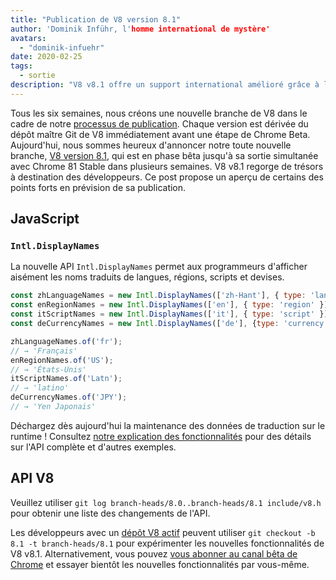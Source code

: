 ```yaml
---
title: "Publication de V8 version 8.1"
author: 'Dominik Inführ, l'homme international de mystère'
avatars:
  - "dominik-infuehr"
date: 2020-02-25
tags:
  - sortie
description: "V8 v8.1 offre un support international amélioré grâce à la nouvelle API Intl.DisplayNames."
---
```


Tous les six semaines, nous créons une nouvelle branche de V8 dans le cadre de notre [processus de publication](https://v8.dev/docs/release-process). Chaque version est dérivée du dépôt maître Git de V8 immédiatement avant une étape de Chrome Beta. Aujourd'hui, nous sommes heureux d'annoncer notre toute nouvelle branche, [V8 version 8.1](https://chromium.googlesource.com/v8/v8.git/+log/branch-heads/8.1), qui est en phase bêta jusqu'à sa sortie simultanée avec Chrome 81 Stable dans plusieurs semaines. V8 v8.1 regorge de trésors à destination des développeurs. Ce post propose un aperçu de certains des points forts en prévision de sa publication.

<!--truncate-->
## JavaScript

### `Intl.DisplayNames`

La nouvelle API `Intl.DisplayNames` permet aux programmeurs d'afficher aisément les noms traduits de langues, régions, scripts et devises.

```js
const zhLanguageNames = new Intl.DisplayNames(['zh-Hant'], { type: 'language' });
const enRegionNames = new Intl.DisplayNames(['en'], { type: 'region' });
const itScriptNames = new Intl.DisplayNames(['it'], { type: 'script' });
const deCurrencyNames = new Intl.DisplayNames(['de'], {type: 'currency'});

zhLanguageNames.of('fr');
// → 'Français'
enRegionNames.of('US');
// → 'États-Unis'
itScriptNames.of('Latn');
// → 'latino'
deCurrencyNames.of('JPY');
// → 'Yen Japonais'
```

Déchargez dès aujourd'hui la maintenance des données de traduction sur le runtime ! Consultez [notre explication des fonctionnalités](https://v8.dev/features/intl-displaynames) pour des détails sur l'API complète et d'autres exemples.

## API V8

Veuillez utiliser `git log branch-heads/8.0..branch-heads/8.1 include/v8.h` pour obtenir une liste des changements de l'API.

Les développeurs avec un [dépôt V8 actif](/docs/source-code#using-git) peuvent utiliser `git checkout -b 8.1 -t branch-heads/8.1` pour expérimenter les nouvelles fonctionnalités de V8 v8.1. Alternativement, vous pouvez [vous abonner au canal bêta de Chrome](https://www.google.com/chrome/browser/beta.html) et essayer bientôt les nouvelles fonctionnalités par vous-même.
